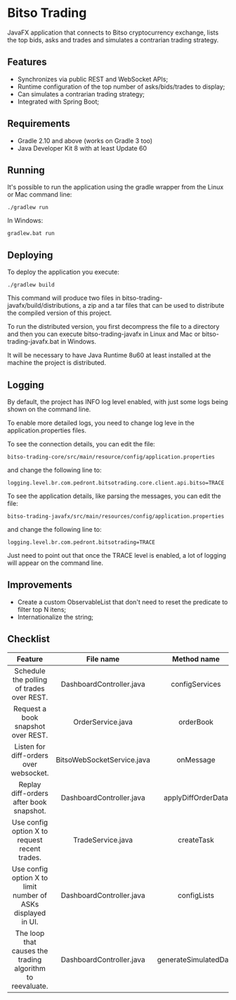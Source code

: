 # Bitso Trading
JavaFX application that connects to Bitso cryptocurrency exchange, lists the top bids, asks and trades and simulates a contrarian trading strategy.

## Features
* Synchronizes via public REST and WebSocket APIs;
* Runtime configuration of the top number of asks/bids/trades to display;
* Can simulates a contrarian trading strategy;
* Integrated with Spring Boot;

## Requirements
* Gradle 2.10 and above (works on Gradle 3 too)
* Java Developer Kit 8 with at least Update 60

## Running
It's possible to run the application using the gradle wrapper from the Linux or Mac command line:

    ./gradlew run

In Windows:

    gradlew.bat run

## Deploying
To deploy the application you execute:

    ./gradlew build

This command will produce two files in bitso-trading-javafx/build/distributions, a zip and a tar files that can be used to distribute the compiled version of this project.

To run the distributed version, you first decompress the file to a directory and then you can execute bitso-trading-javafx in Linux and Mac or bitso-trading-javafx.bat in Windows.

It will be necessary to have Java Runtime 8u60 at least installed at the machine the project is distributed.

## Logging
By default, the project has INFO log level enabled, with just some logs being shown on the command line.

To enable more detailed logs, you need to change log leve in the application.properties files.

To see the connection details, you can edit the file:

    bitso-trading-core/src/main/resource/config/application.properties

and change the following line to:

    logging.level.br.com.pedront.bitsotrading.core.client.api.bitso=TRACE

To see the application details, like parsing the messages, you can edit the file:

    bitso-trading-javafx/src/main/resources/config/application.properties
    
and change the following line to:

    logging.level.br.com.pedront.bitsotrading=TRACE

Just need to point out that once the TRACE level is enabled, a lot of logging will appear on the command line.

## Improvements
* Create a custom ObservableList that don't need to reset the predicate to filter top N itens;
* Internationalize the string;

## Checklist

| Feature | File name | Method name |
|:-------:|:---------:|:-----------:|
| Schedule the polling of trades over REST.| DashboardController.java | configServices |
| Request a book snapshot over REST. | OrderService.java | orderBook |
| Listen for diff-orders over websocket. | BitsoWebSocketService.java | onMessage |
| Replay diff-orders after book snapshot. | DashboardController.java | applyDiffOrderData |
| Use config option X to request recent trades. | TradeService.java | createTask |
| Use config option X to limit number of ASKs displayed in UI. | DashboardController.java | configLists |
| The loop that causes the trading algorithm to reevaluate. | DashboardController.java | generateSimulatedData |
